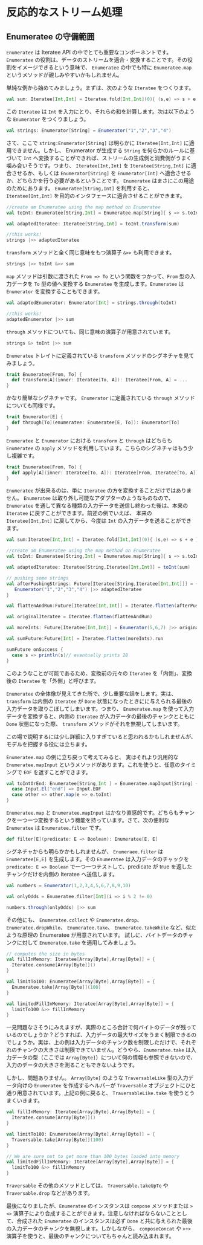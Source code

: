 <!--- Copyright (C) 2009-2015 Typesafe Inc. <http://www.typesafe.com> -->
<!--
# Handling data streams reactively
-->
# 反応的なストリーム処理

<!--
## The realm of Enumeratees
-->
## Enumeratee の守備範囲

<!--
‘Enumeratee’ is a very important component in the iteratees API. It provides a way to adapt and transform streams of data. An `Enumeratee` that might sound familiar is the `Enumeratee.map`.
-->
`Enumeratee` は Iteratee API の中でとても重要なコンポーネントです。`Enumeratee` の役割は、データのストリームを適合・変換することです。その役割をイメージできるという意味で、 `Enumeratee` の中でも特に `Enumeratee.map` というメソッドが親しみやすいかもしれません。

<!--
Starting with a simple problem, consider the following `Iteratee`:
-->
単純な例から始めてみましょう。まずは、次のような `Iteratee` をつくります。

```scala
val sum: Iteratee[Int,Int] = Iteratee.fold[Int,Int](0){ (s,e) => s + e }
```

<!--
This `Iteratee` takes `Int` objects as input and computes their sum. Now if we have an `Enumerator` like the following:
-->
この `Iteratee` は `Int` を入力にとり、それらの和を計算します。次は以下のような `Enumerator` をつくりましょう。

```scala
val strings: Enumerator[String] = Enumerator("1","2","3","4")
```

<!--
Then obviously we can not apply the `strings:Enumerator[String]` to an `Iteratee[Int,Int]`. What we need is transform each `String` to the corresponding `Int` so that the source and the consumer can be fit together. This means we either have to adapt the `Iteratee[Int,Int]` to be `Iteratee[String,Int]`, or adapt the `Enumerator[String]` to be rather an `Enumerator[Int]`.
An `Enumeratee` is the right tool for doing that. We can create an `Enumeratee[String,Int]` and adapt our `Iteratee[Int,Int]` using it:
-->
さて、ここで `string:Enumerator[String]` は明らかに `Iteratee[Int,Int]` に適用できません。しかし、 Enumerator が生成する `String` を何らかのルールに基づいて `Int` へ変換することができれば、ストリームの生成側と消費側がうまく噛み合いそうです。つまり、 `Iteratee[Int,Int]` を `Iteratee[String,Int]` に適合させるか、もしくは `Enumerator[String]` を `Enumerator[Int]` へ適合させるか、どちらかを行う必要があるということです。
`Enumeratee` はまさにこの用途のためにあります。 `Enumeratee[String,Int]` を利用すると、 `Iteratee[Int,Int]` を目的のインタフェースに適合させることができます。

```scala
//create am Enumeratee using the map method on Enumeratee
val toInt: Enumeratee[String,Int] = Enumeratee.map[String]{ s => s.toInt } 

val adaptedIteratee: Iteratee[String,Int] = toInt.transform(sum)

//this works!
strings |>> adaptedIteratee
```
<!--
There is a symbolic alternative to the `transform` method, `&>>` which we can use in our previous example:
-->
`transform` メソッドと全く同じ意味をもつ演算子 `&>>` も利用できます。

```scala
strings |>> toInt &>> sum 
```

<!--
The `map` method will create an 'Enumeratee' that uses a provided `From => To` function to map the input from the `From` type to the `To` type. We can also adapt the `Enumerator`:
-->
`map` メソッドは引数に渡された `From => To` という関数をつかって、`From` 型の入力データを `To` 型の値へ変換する `Enumeratee` を生成します。`Enumeratee` は `Enumerator` を変換することもできます。

```scala
val adaptedEnumerator: Enumerator[Int] = strings.through(toInt)

//this works!
adaptedEnumerator |>> sum
```

<!--
Here too, we can use a symbolic version of the `through` method:
-->
`through` メソッドについても、同じ意味の演算子が用意されています。

```scala
strings &> toInt |>> sum
```

<!--
Let’s have a look at the `transform` signature defined in the `Enumeratee` trait:
-->
`Enumeratee` トレイトに定義されている `transform` メソッドのシグネチャを見てみましょう。

```scala
trait Enumeratee[From, To] {
  def transform[A](inner: Iteratee[To, A]): Iteratee[From, A] = ...
}
```

<!--
This is a fairly simple signature, and is the same for `through` defined on an `Enumerator` :
-->
かなり簡単なシグネチャです。 `Enumerator` に定義されている `through` メソッドについても同様です。

```scala
trait Enumerator[E] {
  def through[To](enumeratee: Enumeratee[E, To]): Enumerator[To] 
}
```

<!--
The `transform` and `through` methods on an `Enumeratee` and `Enumerator`, respectively, both use the `apply` method on `Enumeratee`, which has a slightly more sophisticated signature:
-->
`Enumeratee` と `Enumerator` における `transform` と `through` はどちらも `Enumeratee` の `apply` メソッドを利用しています。こちらのシグネチャはもう少し複雑です。

```scala
trait Enumeratee[From, To] {
  def apply[A](inner: Iteratee[To, A]): Iteratee[From, Iteratee[To, A]] = ...
}
```

<!--
Indeed, an `Enumeratee` is more powerful than just transforming an `Iteratee` type. It really acts like an adapter in that you can get back your original `Iteratee` after pushing some different input through an `Enumeratee`. So in the previous example, we can get back the original `Iteratee[Int,Int]` to continue pushing some `Int` objects in:
-->
`Enumeratee` が出来るのは、単に `Iteratee` の方を変換することだけではありません。 `Enumeratee` は取り外し可能なアダプターのようなものなので、 `Enumeratee` を通して異なる種類の入力データを送信し終わった後は、本来の `Iteratee` に戻すことができます。前述の例でいえば、 本来の `Iteratee[Int,Int]` に戻してから、今度は `Int` の入力データを送ることができます。

```scala
val sum:Iteratee[Int,Int] = Iteratee.fold[Int,Int](0){ (s,e) => s + e }

//create am Enumeratee using the map method on Enumeratee
val toInt: Enumeratee[String,Int] = Enumeratee.map[String]{ s => s.toInt } 

val adaptedIteratee: Iteratee[String,Iteratee[Int,Int]] = toInt(sum)

// pushing some strings
val afterPushingStrings: Future[Iteratee[String,Iteratee[Int,Int]]] = {
   Enumerator("1","2","3","4") |>> adaptedIteratee
}

val flattenAndRun:Future[Iteratee[Int,Int]] = Iteratee.flatten(afterPushingStrings).run

val originalIteratee = Iteratee.flatten(flattenAndRun)

val moreInts: Future[Iteratee[Int,Int]] = Enumerator(5,6,7) |>> originalIteratee

val sumFuture:Future[Int] = Iteratee.flatten(moreInts).run

sumFuture onSuccess {
  case s => println(s)// eventually prints 28 
} 
```

<!--
That’s why we call the adapted (original) `Iteratee` ‘inner’ and the resulting `Iteratee` ‘outer’.
-->
このようなことが可能であるため、変換前の元々の `Iteratee` を「内側」、変換後の `Iteratee` を「外側」と呼びます。

<!--
Now that the `Enumeratee` picture is clear, it is important to know that `transform` drops the left input of the inner `Iteratee` when it is `Done`. This means that if we use `Enumeratee.map` to transform input, if the inner `Iteratee` is `Done` with some left transformed input, the `transform` method will just ignore it.
-->
`Enumeratee` の全体像が見えてきた所で、少し重要な話をします。実は、 `transform` は内側の `Iteratee` が `Done` 状態になったときにに与えられる最後の入力データを取りこぼしてしまいます。つまり、 `Enumeratee.map` を使って入力データを変換すると、内側の `Iteratee` が入力データの最後のチャンクとともに `Done` 状態になった際、 `transform` メソッドがそれを無視してしまいます。

<!--
That might have seemed like a bit too much detail, but it is useful for grasping the model.
-->
この場で説明するには少し詳細に入りすぎていると思われるかもしれませんが、モデルを把握する役には立ちます。

<!--
Back to our example on `Enumeratee.map`, there is a more general method `Enumeratee.mapInput` which, for example, gives the opportunity to return an `EOF` on some signal:
-->
`Enumeratee.map` の例に立ち戻って考えてみると、 実はそれより汎用的な `Enumeratee.mapInput` というメソッドがあります。これを使うと、任意のタイミングで `EOF` を返すことができます。

```scala
val toIntOrEnd: Enumeratee[String,Int ] = Enumeratee.mapInput[String] {
  case Input.El("end") => Input.EOF
  case other => other.map(e => e.toInt)
}
```

<!--
`Enumeratee.map` and `Enumeratee.mapInput` are pretty straightforward, they operate on a per chunk basis and they convert them. Another useful `Enumeratee` is the `Enumeratee.filter` :
-->
`Enumeratee.map` と `Enumeratee.mapInput` はかなり直感的です。どちらもチャンクを一つ一つ変換するという機能を持っています。さて、次の便利な `Enumeratee` は `Enumeratee.filter` です。

```scala
def filter[E](predicate: E => Boolean): Enumeratee[E, E]
```

<!--
The signature is pretty obvious, `Enumeratee.filter` creates an `Enumeratee[E,E]` and it will test each chunk of input using the provided `predicate: E => Boolean` and it passes it along to the inner (adapted) iteratee if it statisfies the predicate:
-->
シグネチャからも明らかかもしれませんが、 `Enumeraee.filter` は `Enumeratee[E,E]` を生成します。その `Enumeratee` は入力データのチャックを `predicate: E => Boolean` で一つ一つテストして、predicate が true を返したチャンクだけを内側の Iteratee へ送信します。

```scala
val numbers = Enumerator(1,2,3,4,5,6,7,8,9,10)

val onlyOdds = Enumeratee.filter[Int](i => i % 2 != 0)

numbers.through(onlyOdds) |>> sum
```

<!--
There are methods, such as `Enumeratee.collect`, `Enumeratee.drop`, `Enumeratee.dropWhile`, `Enumeratee.take`, `Enumeratee.takeWhile`, which work on the same principle.
Let try to use the `Enumeratee.take` on an Input of chunks of bytes:
-->
その他にも、 `Enumeratee.collect` や `Enumeratee.drop`、 `Enumeratee.dropWhile`、 `Enumeratee.take`、 `Enumeratee.takeWhile` など、似たような原理の Enumeratee が用意されています。
試しに、バイトデータのチャンクに対して `Enumeratee.take` を適用してみましょう。

```scala
// computes the size in bytes
val fillInMemory: Iteratee[Array[Byte],Array[Byte]] = {
  Iteratee.consume[Array[Byte]]()
}

val limitTo100: Enumeratee[Array[Byte],Array[Byte]] = {
  Enumeratee.take[Array[Byte]](100)
}

val limitedFillInMemory: Iteratee[Array[Byte],Array[Byte]] = {
  limitTo100 &>> fillInMemory
}
```

<!--
It looks good, but how many bytes are we taking? What would ideally limit the size, in bytes, of loaded input. What we do above is to limit the number of chunks instead, whatever the size of each chunk is. It seems that the `Enumeratee.take` is not enough here since it has no information about the type of input (in our case an `Array[Byte]`) and this is why it can’t count what’s inside.
-->
一見問題なさそうにみえますが、実際のところ合計で何バイトのデータが残っているのでしょうか？どうすれば、入力データの最大サイズをうまく制限できるのでしょうか。実は、上の例は入力データのチャンク数を制限しただけで、それぞれのチャンクの大きさは制限できていません。どうやら、`Enumeratee.take` は入力データの型（ここでは `Array[Byte]`）について何の情報も参照できないので、入力のデータの大きさを測ることもできないようです。

<!--
Luckily there is a `Traversable` object that offers a set of methods for creating `Enumeratee` instances for Input types that are `TraversableLike`. An `Array[Byte]` is `TraversableLike` and so we can use`Traversable.take`:
-->
しかし、問題ありません。 `Array[Byte]` のような `TraversableLike` 型の入力データ向けの `Enumeratee` を作成するヘルパーが `Traversable` オブジェクトにひと通り用意されています。上記の例に戻ると、 `TraversableLike.take` を使うとうまくいきます。

```scala
val fillInMemory: Iteratee[Array[Byte],Array[Byte]] = {
  Iteratee.consume[Array[Byte]]()
}

val limitTo100: Enumeratee[Array[Byte],Array[Byte]] = {
  Traversable.take[Array[Byte]](100)
}

// We are sure not to get more than 100 bytes loaded into memory
val limitedFillInMemory: Iteratee[Array[Byte],Array[Byte]] = {
  limitTo100 &>> fillInMemory
}
```

<!--
Other `Traversable` methods exist including `Traversable.takeUpTo`, `Traversable.drop`.
-->
`Traversable` その他のメソッドとしては、 `Traversable.takeUpTo` や `Traversable.drop` などがあります。

<!--
Finally, you can compose different `Enumeratee` instances using the `compose` method, which has the symbolic equivalent `><>`. Note that any left input on the `Done` of the composed `Enumeratee` instances will be dropped. However, if you use `composeConcat` aliased `>+>`, any left input will be concatenated. 
-->
最後になりましたが、`Enumeratee` のインスタンスは `compose` メソッドまたは `><>` 演算子により合成することができます。注意しなければならないこととして、合成された `Enumeratee` のインスタンスは必ず `Done` と共に与えられた最後の入力データのチャンクを無視します。しかしながら、 `composeConcat` や `>+>` 演算子を使うと、最後のチャンクについてもちゃんと読み込まれます。
